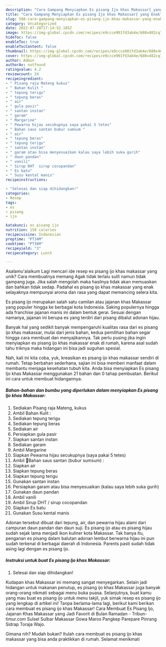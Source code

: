 ```yaml
---
description: "Cara Gampang Menyiapkan Es pisang Ijo khas Makassar{ yang Enak"
title: "Cara Gampang Menyiapkan Es pisang Ijo khas Makassar{ yang Enak"
slug: 588-cara-gampang-menyiapkan-es-pisang-ijo-khas-makassar-yang-enak
category: Uncategorized
date: 2022-07-28T17:14:52.185Z
image: https://img-global.cpcdn.com/recipes/e9ccce901fd3ab4e/680x482cq70/es-pisang-ijo-khas-makassar-foto-resep-utama.jpg
hideToc: false
enableToc: true
enableTocContent: false
thumbnail: https://img-global.cpcdn.com/recipes/e9ccce901fd3ab4e/680x482cq70/es-pisang-ijo-khas-makassar-foto-resep-utama.jpg
cover: https://img-global.cpcdn.com/recipes/e9ccce901fd3ab4e/680x482cq70/es-pisang-ijo-khas-makassar-foto-resep-utama.jpg
author: Admin
authorAv: notfound
ratingvalue: 4.2
reviewcount: 24
recipeingredient:
- " Pisang raja Mateng kukus"
- " Bahan Kulit "
- " tepung terigu"
- " tepung beras"
- " air"
- " gula pasir"
- " santan instan"
- " garam"
- " Margarine"
- " Pewarna hijau secukupnya saya pakai 5 tetes"
- " Bahan saus santan bubur sumsum "
- " air"
- " tepung beras"
- " tepung terigu"
- " santan instan"
- " garam atau bisa menyesuaikan kalau saya lebih suka gurih"
- " daun pandan"
- " vanili"
- " Sirup DHT  sirup cocopandan"
- " Es batu"
- " Susu kental manis"
recipeinstructions:

- "Selesai dan siap dihidangkan!"
categories:
- Resep
tags:
- es
- pisang
- ijo

katakunci: es pisang ijo 
nutrition: 158 calories
recipecuisine: Indonesian
preptime: "PT34M"
cooktime: "PT36M"
recipeyield: "3"
recipecategory: Lunch

---
```



Asalamu'alaikum Lagi mencari ide resep es pisang ijo khas makassar yang unik? Cara membuatnya memang Agak tidak terlalu sulit namun tidak gampang juga. Jika salah mengolah maka hasilnya tidak akan memuaskan dan bahkan tidak sedap. Padahal es pisang ijo khas makassar yang enak selayaknya mempunyai aroma dan rasa yang dapat memancing selera kita.


Es pisang ijo merupakan salah satu camilan atau jajanan khas Makassar yang populer hingga ke berbagai kota Indonesia. Saking populernya hingga ada franchise jajanan manis ini dalam bentuk gerai. Sesuai dengan namanya, jajanan ini berupa es yang terdiri dari pisang dibalut adonan hijau.

Banyak hal yang sedikit banyak mempengaruhi kualitas rasa dari es pisang ijo khas makassar, mulai dari jenis bahan, kedua pemilihan bahan segar hingga cara membuat dan menyajikannya. Tak perlu pusing jika ingin menyiapkan es pisang ijo khas makassar enak di rumah, karena asal sudah tahu triknya maka hidangan ini bisa jadi suguhan spesial.


Nah, kali ini kita coba, yuk, kreasikan es pisang ijo khas makassar sendiri di rumah. Tetap berbahan sederhana, sajian ini bisa memberi manfaat dalam membantu menjaga kesehatan tubuh kita. Anda bisa menyiapkan Es pisang Ijo khas Makassar menggunakan 21 bahan dan 0 tahap pembuatan. Berikut ini cara untuk membuat hidangannya.

<!--inarticleads1-->

##### Bahan-bahan dan bumbu yang diperlukan dalam menyiapkan Es pisang Ijo khas Makassar:

1. Sediakan  Pisang raja Mateng, kukus
1. Ambil  Bahan Kulit :
1. Sediakan  tepung terigu
1. Sediakan  tepung beras
1. Sediakan  air
1. Persiapkan  gula pasir
1. Siapkan  santan instan
1. Sediakan  garam
1. Ambil  Margarine
1. Siapkan  Pewarna hijau secukupnya (saya pakai 5 tetes)
1. Ambil  🔳Bahan saus santan (bubur sumsum) :
1. Siapkan  air
1. Siapkan  tepung beras
1. Siapkan  tepung terigu
1. Gunakan  santan instan
1. Persiapkan  garam atau bisa menyesuaikan (kalau saya lebih suka gurih)
1. Gunakan  daun pandan
1. Ambil  vanili
1. Ambil  Sirup DHT / sirup cocopandan
1. Siapkan  Es batu
1. Gunakan  Susu kental manis


Adonan tersebut dibuat dari tepung, air, dan pewarna hijau alami dari campuran daun pandan dan daun suji. Es pisang ijo atau es pisang hijau sudah sejak lama menjadi ikon kuliner kota Makassar. Tak hanya itu, penganan es pisang dalam balutan adonan lembut berwarna hijau ini pun sudah terkenal di berbagai daerah di Indonesia. Parents pasti sudah tidak asing lagi dengan es pisang ijo. 

<!--inarticleads2-->

##### Instruksi untuk buat Es pisang Ijo khas Makassar:


1. Selesai dan siap dihidangkan!

Kudapan khas Makassar ini memang sangat menyegarkan. Selain jadi hidangan untuk makanan penutup, es pisang ijo khas Makassar juga banyak orang-orang nikmati sebagai menu buka puasa. Selanjutnya, buat kamu yang mau buat es pisang ijo untuk menu takjil, yuk simak resep es pisang ijo yang lengkap di artikel ini! Tanpa berlama-lama lagi, berikut kami berikan cara membuat es pisang ijo khas Makassar! Cara Membuat Es Pisang Ijo, Jajanan Khas Makassar yang Jadi Favorit di Bulan Ramadan - Tribun-timur.com Sulsel Sulbar Makassar Gowa Maros Pangkep Parepare Pinrang Sidrap Toraja Wajo. 

Gimana nih? Mudah bukan? Itulah cara membuat es pisang ijo khas makassar yang bisa anda praktikkan di rumah. Selamat menikmati
